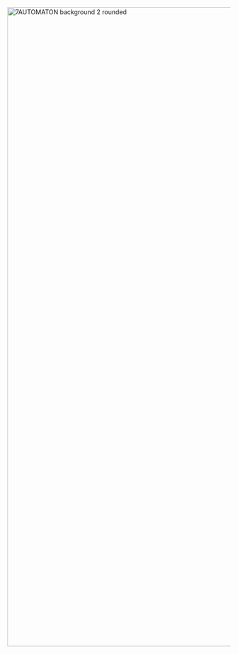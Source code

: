 <img width="1440" alt="7AUTOMATON background 2 rounded" src="https://user-images.githubusercontent.com/56928485/138937774-1a0aadff-aa5b-4a3b-b9a6-337c23a5f49d.png">
